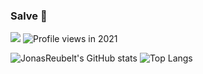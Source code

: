 ### Salve 👋



[![](https://img.shields.io/badge/ORCID-informational?style=flat&logo=ORCID&logoColor=white&color=A6CE39)](https://orcid.org/0000-0002-1211-8191) ![Profile views in 2021](https://gpvc.arturio.dev/JonasReubelt)

<!-- [![](https://img.shields.io/badge/INSPIREhep-informational?style=flat&logo=inspirehep&logoColor=white&color=0c1c29)](https://inspirehep.net/authors/XXXXXX) -->

![JonasReubelt's GitHub stats](https://github-readme-stats.vercel.app/api?username=JonasReubelt&show_icons=true&theme=radical) ![Top Langs](https://github-readme-stats.vercel.app/api/top-langs/?username=JonasReubelt&langs_count=12&layout=compact&exclude_repo=rba)


<!--
**JonasReubelt/JonasReubelt** is a ✨ _special_ ✨ repository because its `README.md` (this file) appears on your GitHub profile.

Here are some ideas to get you started:

- 🔭 I’m currently working on ...
- 🌱 I’m currently learning ...
- 👯 I’m looking to collaborate on ...
- 🤔 I’m looking for help with ...
- 💬 Ask me about ...
- 📫 How to reach me: ...
- 😄 Pronouns: ...
- ⚡ Fun fact: ...
-->

